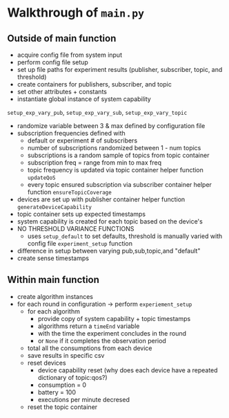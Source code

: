 # Walkthrough of `main.py`

## Outside of main function

- acquire config file from system input
- perform config file setup
- set up file paths for experiment results (publisher, subscriber, topic, and threshold)
- create containers for publishers, subscriber, and topic
- set other attributes + constants
- instantiate global instance of system capability

`setup_exp_vary_pub`, `setup_exp_vary_sub`, `setup_exp_vary_topic`
- randomize variable between 3 & max defined by configuration file
- subscription frequencies defined with 
  - default or experiment # of subscribers
  - number of subscriptions randomized between 1 - num topics
  - subscriptions is a random sample of topics from topic container
  - subscription freq = range from min to max freq
  - topic frequency is updated via topic container helper function `updateQoS`
  - every topic ensured subscription via subscriber container helper function `ensureTopicCoverage`
- devices are set up with publisher container helper function `generateDeviceCapability`
- topic container sets up expected timestamps
- system capability is created for each topic based on the device's 
- NO THRESHOLD VARIANCE FUNCTIONS
  - uses `setup_default` to set defaults, threshold is manually varied with config file
`experiment_setup` function
- difference in setup between varying pub,sub,topic,and "default"
- create sense timestamps 

## Within main function

- create algorithm instances
- for each round in configuration -> perform `experiement_setup`
  - for each algorithm 
    - provide copy of system capability + topic timestamps
    - algorithms return a `timeEnd` variable 
    - with the time the experiment concludes in the round 
    - or `None` if it completes the observation period
  - total all the consumptions from each device
  - save results in specific csv
  - reset devices
    - device capability reset (why does each device have a repeated dictionary of topic:qos?)
    - consumption = 0
    - battery = 100
    - executions per minute decresed
  - reset the topic container
